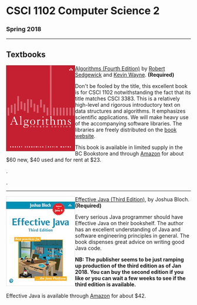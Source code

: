 # CSCI 1102 Computer Science 2

### Spring 2018

---

## Textbooks

<img src="./img/algorithms.png" align=left style="height:234px; width:188px" /> 

[Algorithms (Fourth Edition)](http://algs4.cs.princeton.edu/home/) by [Robert Sedgewick](http://www.cs.princeton.edu/~rs/) and [Kevin Wayne](http://www.cs.princeton.edu/~wayne/contact/). **(Required)**

Don't be fooled by the title, this excellent book is for CSCI 1102 notwithstanding the fact that its title matches CSCI 3383.  This is a relatively high-level and rigorous introductory text on data structures and algorithms. It emphasizes scientific applications. We will make heavy use of the accompanying software libraries. The libraries are freely distributed on the [book website](http://algs4.cs.princeton.edu/home/).

This book is available in limited supply in the BC Bookstore and through [Amazon](http://www.amazon.com/Algorithms-4th-Robert-Sedgewick/dp/032157351X/ref=sr_1_1?ie=UTF8&qid=1322093778&sr=8-1) for about \$60 new, \$40 used and for rent at \$23. 

.

.

---

<img src="./img/effective.png" align=left style="width:188px" />

[Effective Java (Third Edition)](https://www.amazon.com/Effective-Java-3rd-Joshua-Bloch/dp/0134685997), by Joshua Bloch. **(Required)**

Every serious Java programmer should have Effective Java on their bookshelf.  The author has an excellent understanding of Java and software engineering principles in general. The book dispenses great advice on writing good Java code.

**NB: The publisher seems to be just ramping up production of the third edition as of Jan 2018. You can buy the second edition if you like or you can wait a few weeks to see if the third edition is available.**

Effective Java is available through [Amazon](https://www.amazon.com/Effective-Java-3rd-Joshua-Bloch/dp/0134685997) for about \$42.




